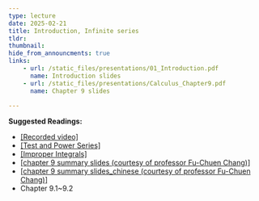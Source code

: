 ```yaml
---
type: lecture
date: 2025-02-21
title: Introduction, Infinite series
tldr: 
thumbnail: 
hide_from_announcments: true
links: 
    - url: /static_files/presentations/01_Introduction.pdf
      name: Introduction slides
    - url: /static_files/presentations/Calculus_Chapter9.pdf
      name: Chapter 9 slides
      
---
```

**Suggested Readings:**
- [[Recorded video]](https://www.youtube.com/watch?v=iuReT8rJHO0)
- [[Test and Power Series]](/nsysu-calculus2/static_files/presentations/Test_power_series.pdf)
- [[Improper Integrals]](https://www.youtube.com/playlist?list=PLHNZtBNWQ-84vZcOnM1MI5HwKm3cINM3C)
- [[chapter 9 summary slides (courtesy of professor Fu-Chuen Chang)]](/nsysu-calculus2/static_files/presentations/Chap09_Summary.pdf)
- [[chapter 9 summary slides_chinese (courtesy of professor Fu-Chuen Chang)]](/nsysu-calculus2/static_files/presentations/chap09_Summary_Chinese.pdf)
- Chapter 9.1~9.2
